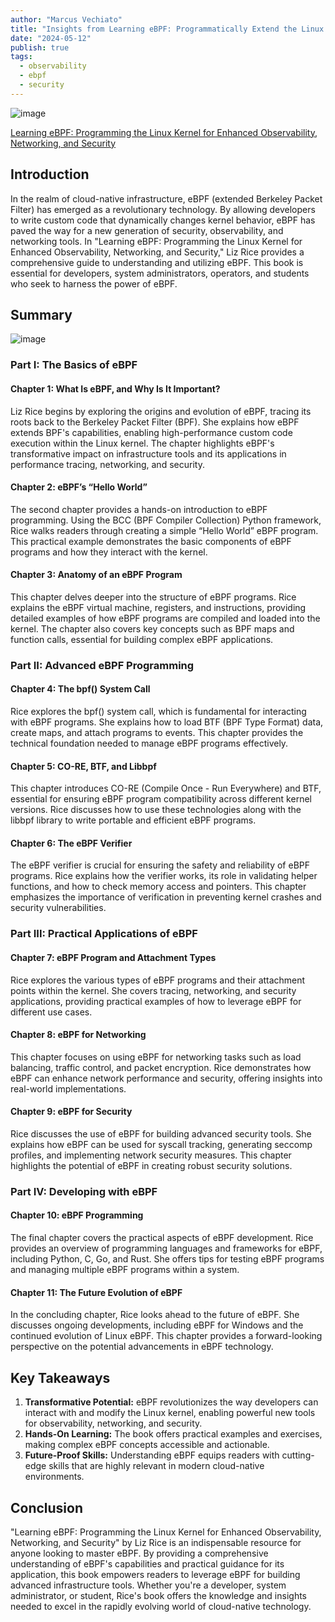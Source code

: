```yaml
---
author: "Marcus Vechiato"
title: "Insights from Learning eBPF: Programmatically Extend the Linux Kernel by Liz Rice"
date: "2024-05-12"
publish: true
tags:
  - observability
  - ebpf
  - security
--- 
```


![image](/obsidian/book_learning_ebpf.jpg)

[Learning eBPF: Programming the Linux Kernel for Enhanced Observability, Networking, and Security](https://www.amazon.co.uk/dp/1098135121)

## Introduction

In the realm of cloud-native infrastructure, eBPF (extended Berkeley Packet Filter) has emerged as a revolutionary technology. By allowing developers to write custom code that dynamically changes kernel behavior, eBPF has paved the way for a new generation of security, observability, and networking tools. In "Learning eBPF: Programming the Linux Kernel for Enhanced Observability, Networking, and Security," Liz Rice provides a comprehensive guide to understanding and utilizing eBPF. This book is essential for developers, system administrators, operators, and students who seek to harness the power of eBPF.

## Summary
![image](/obsidian/mindmap_ebpf.png)
### Part I: The Basics of eBPF

#### Chapter 1: What Is eBPF, and Why Is It Important?

Liz Rice begins by exploring the origins and evolution of eBPF, tracing its roots back to the Berkeley Packet Filter (BPF). She explains how eBPF extends BPF's capabilities, enabling high-performance custom code execution within the Linux kernel. The chapter highlights eBPF's transformative impact on infrastructure tools and its applications in performance tracing, networking, and security.

#### Chapter 2: eBPF’s “Hello World”

The second chapter provides a hands-on introduction to eBPF programming. Using the BCC (BPF Compiler Collection) Python framework, Rice walks readers through creating a simple “Hello World” eBPF program. This practical example demonstrates the basic components of eBPF programs and how they interact with the kernel.

#### Chapter 3: Anatomy of an eBPF Program

This chapter delves deeper into the structure of eBPF programs. Rice explains the eBPF virtual machine, registers, and instructions, providing detailed examples of how eBPF programs are compiled and loaded into the kernel. The chapter also covers key concepts such as BPF maps and function calls, essential for building complex eBPF applications.

### Part II: Advanced eBPF Programming

#### Chapter 4: The bpf() System Call

Rice explores the bpf() system call, which is fundamental for interacting with eBPF programs. She explains how to load BTF (BPF Type Format) data, create maps, and attach programs to events. This chapter provides the technical foundation needed to manage eBPF programs effectively.

#### Chapter 5: CO-RE, BTF, and Libbpf

This chapter introduces CO-RE (Compile Once - Run Everywhere) and BTF, essential for ensuring eBPF program compatibility across different kernel versions. Rice discusses how to use these technologies along with the libbpf library to write portable and efficient eBPF programs.

#### Chapter 6: The eBPF Verifier

The eBPF verifier is crucial for ensuring the safety and reliability of eBPF programs. Rice explains how the verifier works, its role in validating helper functions, and how to check memory access and pointers. This chapter emphasizes the importance of verification in preventing kernel crashes and security vulnerabilities.

### Part III: Practical Applications of eBPF

#### Chapter 7: eBPF Program and Attachment Types

Rice explores the various types of eBPF programs and their attachment points within the kernel. She covers tracing, networking, and security applications, providing practical examples of how to leverage eBPF for different use cases.

#### Chapter 8: eBPF for Networking

This chapter focuses on using eBPF for networking tasks such as load balancing, traffic control, and packet encryption. Rice demonstrates how eBPF can enhance network performance and security, offering insights into real-world implementations.

#### Chapter 9: eBPF for Security

Rice discusses the use of eBPF for building advanced security tools. She explains how eBPF can be used for syscall tracking, generating seccomp profiles, and implementing network security measures. This chapter highlights the potential of eBPF in creating robust security solutions.

### Part IV: Developing with eBPF

#### Chapter 10: eBPF Programming

The final chapter covers the practical aspects of eBPF development. Rice provides an overview of programming languages and frameworks for eBPF, including Python, C, Go, and Rust. She offers tips for testing eBPF programs and managing multiple eBPF programs within a system.

#### Chapter 11: The Future Evolution of eBPF

In the concluding chapter, Rice looks ahead to the future of eBPF. She discusses ongoing developments, including eBPF for Windows and the continued evolution of Linux eBPF. This chapter provides a forward-looking perspective on the potential advancements in eBPF technology.

## Key Takeaways

1. **Transformative Potential:** eBPF revolutionizes the way developers can interact with and modify the Linux kernel, enabling powerful new tools for observability, networking, and security.
2. **Hands-On Learning:** The book offers practical examples and exercises, making complex eBPF concepts accessible and actionable.
3. **Future-Proof Skills:** Understanding eBPF equips readers with cutting-edge skills that are highly relevant in modern cloud-native environments.

## Conclusion

"Learning eBPF: Programming the Linux Kernel for Enhanced Observability, Networking, and Security" by Liz Rice is an indispensable resource for anyone looking to master eBPF. By providing a comprehensive understanding of eBPF's capabilities and practical guidance for its application, this book empowers readers to leverage eBPF for building advanced infrastructure tools. Whether you're a developer, system administrator, or student, Rice's book offers the knowledge and insights needed to excel in the rapidly evolving world of cloud-native technology.
